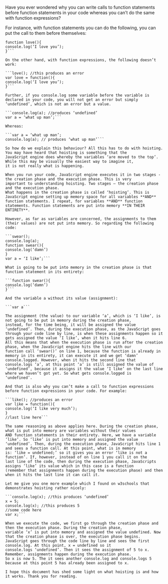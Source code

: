Have you ever wondered why you can write calls to function statements before function statements in your code whereas you can’t do
the same with function expressions? 

For instance, with function statements you can do the following, you can put the call to them before themselves:

```love(); // produces ‘I love you’
function love(){
console.log(‘I love you’);
}```

On the other hand, with function expressions, the following doesn’t work:

```love(); //this produces an error
var love = function(){
console.log(‘I love you’);
}```

Further, if you console.log some variable before the variable is declared in your code, you will not get an error but simply
‘undefined’, which is not an error but a value.

```console.log(a); //produces ‘undefined’
var a = ‘what up man’;```

Whereas:

```var a = ‘what up man’;
console.log(a); // produces ‘what up man’```

So how do we explain this behaviour? All this has to do with hoisting. You may have heard that hoisting is something that the
JavaScript engine does whereby the variables ‘are moved to the top’. While this may be visually the easiest way to imagine it,
it is not really what is happening. 

When you run your code, JavaScript engine executes it in two stages - the creation phase and the execution phase. This is very
important to understanding hoisting. Two stages – the creation phase and the execution phase.
What happens in the creation phase is called ‘hoisting’. This is JavaScript engine setting up memory space for all variables **AND**
function statements. I repeat, for variables **AND** function statements. Function statements are put into memory **IN THEIR ENTIRETY**.

However, as far as variables are concerned, the assignments to them (their values) are not put into memory. So regarding the following
code:

```swear();
console.log(a);
function swear(){
console.log(‘damn’)
}
var a = ‘I like’;```

What is going to be put into memory in the creation phase is that function statement in its entirety:

```function swear(){
console.log(‘damn’)
}```

And the variable a without its value (assignment): 

```var a```

The assignment (the value) to our variable ‘a’, which is ‘I like’, is not going to be put in memory during the creation phase,
instead, for the time being, it will be assigned the value ‘undefined’. Then, during the execution phase, as the JavaScript goes
through your code line by line, is when these assignments happen so it gets assigned the value ‘I like’, when it hits line 6.
All this means that when the execution phase is run after the creation phase, when the JavaScript engine hits the line with our
function call ‘swear()’ on line 1, because the function is already in memory in its entirety, it can execute it and we get ‘damn’
console.logged. However, when it hits the second line that console.logs ‘a’, at this point ‘a’ is still assigned the value of
‘undefined’, because it assigns it the value ‘I like’ on the last line where we haven’t got yet. So what gets console.logged is
‘undefined’.

And that is also why you can’t make a call to function expressions before function expressions in your code. For example:

```like(); //produces an error
var like = function(){
console.log(‘I like very much’);
}
//last line here```

The same reasoning as above applies here. During the creation phase, what is put into memory are variables without their values
AND function statements in their entirety. Here, we have a variable ‘like’. So ‘like’ is put into memory and assigned the value
‘undefined’. Then, during the execution phase, JavaScript hits line 1 and sees a function call. At this point, what is in memory
is: ‘like = undefined;’ so it gives you an error ‘like is not a function’. If, however, instead of on line 1 you call it on the
last line of the code, then during the execution phase, JavaScripts assigns ‘like’ its value which in this case is a function 
(remember that assignments happen during the execution phase) and then when it hits the last line it can call it.

Let me give you one more example which I found on w3schools that demonstrates hoisting rather nicely:

```console.log(x); //this produces ‘undefined’
x = 5;
console.log(x); //this produces 5
//some code here
var x;```

When we execute the code, we first go through the creation phase and then the execution phase. During the creation phase, 
variable ‘x’ is put into memory and assigned the value undefined. Now that the creation phase is over, the execution phase begins.
JavaScript goes through the code line by line and sees the first console.log. At this point, x = undefined so it
console.logs ‘undefined’. Then it sees the assignment of 5 to x. Remember, assignments happen during the execution phase.
So x is now 5. The it sees another console.log and console.logs 5 because at this point 5 has already been assigned to x.

I hope this document has shed some light on what hoisting is and how it works. Thank you for reading.
